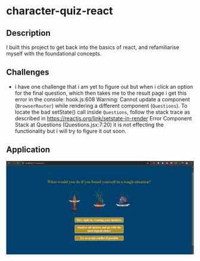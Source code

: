 # character-quiz-react

## Description

I built this project to get back into the basics of react, and refamiliarise myself with the foundational concepts.

## Challenges

- i have one challenge that i am yet to figure out but when i click an option for the final question, which then takes me to the result page i get this error in the console:
    hook.js:608 Warning: Cannot update a component (`BrowserRouter`) while rendering a different component (`Questions`). To locate the bad setState() call inside `Questions`, follow the stack trace as described in https://reactjs.org/link/setstate-in-render Error Component Stack
        at Questions (Questions.jsx:7:20)
 it is not effecting the functionality but i will try to figure it out soon.


## Application

![alt text](image.png)
